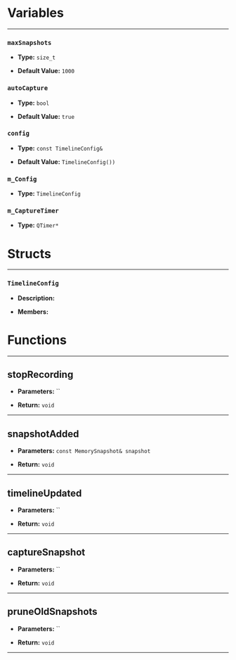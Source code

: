 
# Variables
---

### `maxSnapshots`

- **Type:** `size_t`

- **Default Value:** `1000`



### `autoCapture`

- **Type:** `bool`

- **Default Value:** `true`



### `config`

- **Type:** `const TimelineConfig&`

- **Default Value:** `TimelineConfig())`



### `m_Config`

- **Type:** `TimelineConfig`



### `m_CaptureTimer`

- **Type:** `QTimer*`




# Structs
---

### `TimelineConfig`

- **Description:** 

- **Members:**




# Functions
---

## stopRecording



- **Parameters:** ``

- **Return:** `void`

---

## snapshotAdded



- **Parameters:** `const MemorySnapshot& snapshot`

- **Return:** `void`

---

## timelineUpdated



- **Parameters:** ``

- **Return:** `void`

---

## captureSnapshot



- **Parameters:** ``

- **Return:** `void`

---

## pruneOldSnapshots



- **Parameters:** ``

- **Return:** `void`

---
